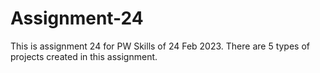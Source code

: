 # Assignment-24
This is assignment 24 for PW Skills of 24 Feb 2023. There are 5 types of projects created in this assignment. 
